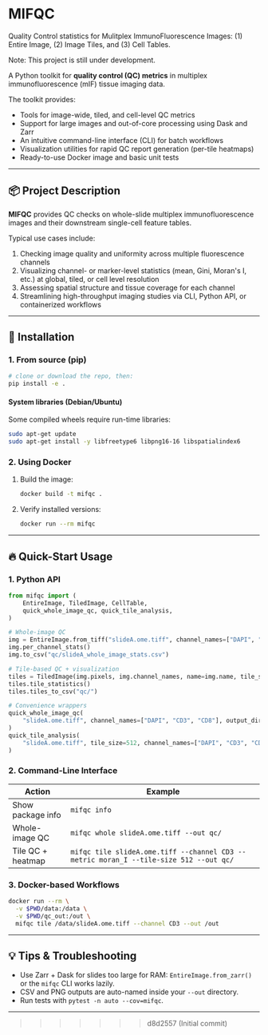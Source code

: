 # MIFQC

Quality Control statistics for Mulitplex ImmunoFluorescence Images: (1) Entire Image, (2) Image Tiles, and (3) Cell Tables. 

Note: This project is still under development. 

A Python toolkit for **quality control (QC) metrics** in multiplex immunofluorescence (mIF) tissue imaging data.

The toolkit provides:

- Tools for image-wide, tiled, and cell-level QC metrics
- Support for large images and out-of-core processing using Dask and Zarr
- An intuitive command-line interface (CLI) for batch workflows
- Visualization utilities for rapid QC report generation (per-tile heatmaps)
- Ready-to-use Docker image and basic unit tests

---

## 📦 Project Description

**MIFQC** provides QC checks on whole-slide multiplex immunofluorescence images and their downstream single-cell feature tables.

Typical use cases include:

1. Checking image quality and uniformity across multiple fluorescence channels
2. Visualizing channel- or marker-level statistics (mean, Gini, Moran's I, etc.) at global, tiled, or cell level resolution
3. Assessing spatial structure and tissue coverage for each channel
4. Streamlining high-throughput imaging studies via CLI, Python API, or containerized workflows

---

## 🚀 Installation

### 1. From source (pip)

```bash
# clone or download the repo, then:
pip install -e .
```

#### System libraries (Debian/Ubuntu)

Some compiled wheels require run-time libraries:

```bash
sudo apt-get update
sudo apt-get install -y libfreetype6 libpng16-16 libspatialindex6
```

### 2. Using Docker

1. Build the image:

   ```bash
   docker build -t mifqc .
   ```

2. Verify installed versions:

   ```bash
   docker run --rm mifqc
   ```

---

## 🔥 Quick-Start Usage

### 1. Python API

```python
from mifqc import (
    EntireImage, TiledImage, CellTable,
    quick_whole_image_qc, quick_tile_analysis,
)

# Whole-image QC
img = EntireImage.from_tiff("slideA.ome.tiff", channel_names=["DAPI", "CD3", "CD8"])
img.per_channel_stats()
img.to_csv("qc/slideA_whole_image_stats.csv")

# Tile-based QC + visualization
tiles = TiledImage(img.pixels, img.channel_names, name=img.name, tile_size=512)
tiles.tile_statistics()
tiles.tiles_to_csv("qc/")

# Convenience wrappers
quick_whole_image_qc(
    "slideA.ome.tiff", channel_names=["DAPI", "CD3", "CD8"], output_dir="qc"
)
quick_tile_analysis(
    "slideA.ome.tiff", tile_size=512, channel_names=["DAPI", "CD3", "CD8"], output_dir="qc"
)
```

### 2. Command-Line Interface

| Action | Example |
|--------|---------|
| Show package info | `mifqc info` |
| Whole-image QC | `mifqc whole slideA.ome.tiff --out qc/` |
| Tile QC + heatmap | `mifqc tile slideA.ome.tiff --channel CD3 --metric moran_I --tile-size 512 --out qc/` |

### 3. Docker-based Workflows

```bash
docker run --rm \
  -v $PWD/data:/data \
  -v $PWD/qc_out:/out \
  mifqc tile /data/slideA.ome.tiff --channel CD3 --out /out
```

---

## 💡 Tips & Troubleshooting

* Use Zarr + Dask for slides too large for RAM: `EntireImage.from_zarr()` or the `mifqc` CLI works lazily.
* CSV and PNG outputs are auto-named inside your `--out` directory.
* Run tests with `pytest -n auto --cov=mifqc`.

---
>>>>>>> d8d2557 (Initial commit)

